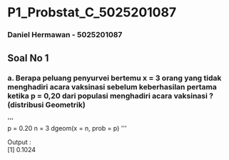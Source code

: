 # P1_Probstat_C_5025201087

### Daniel Hermawan - 5025201087  

## Soal No 1  
### a. Berapa peluang penyurvei bertemu x = 3 orang yang tidak menghadiri acara vaksinasi sebelum keberhasilan pertama ketika p = 0,20 dari populasi menghadiri acara vaksinasi ? (distribusi Geometrik)  
'''  
p = 0.20
n = 3
dgeom(x = n, prob = p)
'''  

Output :  
[1] 0.1024  


